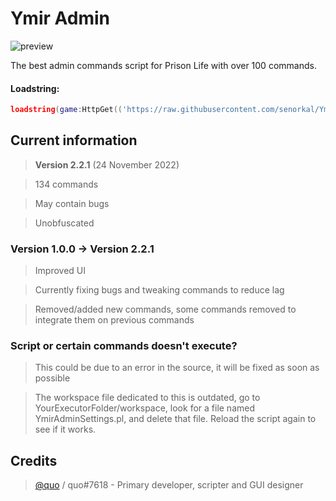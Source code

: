 # Ymir Admin
![preview](https://user-images.githubusercontent.com/44597465/202852887-0cae6644-6e70-4bc5-8181-9fe291edbc57.png)

The best admin commands script for Prison Life with over 100 commands.

#### Loadstring: 
```lua 
loadstring(game:HttpGet(('https://raw.githubusercontent.com/senorkal/YmirAdmin/main/source'),true))() 
```

## Current information
> **Version 2.2.1** (24 November 2022)

> 134 commands

> May contain bugs

> Unobfuscated

### Version 1.0.0 -> Version 2.2.1
> Improved UI

> Currently fixing bugs and tweaking commands to reduce lag

> Removed/added new commands, some commands removed to integrate them on previous commands

### Script or certain commands doesn't execute?
> This could be due to an error in the source, it will be fixed as soon as possible

> The workspace file dedicated to this is outdated, go to YourExecutorFolder/workspace, look for a file named YmirAdminSettings.pl, and delete that file. Reload the script again to see if it works.


## Credits
> [@quo](https://github.com/senorkal) / quo#7618 - Primary developer, scripter and GUI designer
